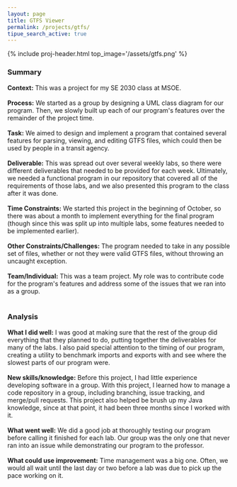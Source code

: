 ```yaml
---
layout: page
title: GTFS Viewer
permalink: /projects/gtfs/
tipue_search_active: true
---
```


{% include proj-header.html top_image='/assets/gtfs.png' %}

### Summary
<b>Context:</b> This was a project for my SE 2030 class at MSOE.
<br /><br />
<b>Process:</b> We started as a group by designing a UML class diagram for our program. Then, we slowly built up each of our program's features over the remainder of the project time.
<br /><br />
<b>Task:</b> We aimed to design and implement a program that contained several features for parsing, viewing, and editing GTFS files, which could then be used by people in a transit agency.
<br /><br />
<b>Deliverable:</b> This was spread out over several weekly labs, so there were different deliverables that needed to be provided for each week. Ultimately, we needed a functional program in our repository that covered all of the requirements of those labs, and we also presented this program to the class after it was done.
<br /><br />
<b>Time Constraints:</b> We started this project in the beginning of October, so there was about a month to implement everything for the final program (though since this was split up into multiple labs, some features needed to be implemented earlier).
<br /><br />
<b>Other Constraints/Challenges:</b> The program needed to take in any possible set of files, whether or not they were valid GTFS files, without throwing an uncaught exception.
<br /><br />
<b>Team/Individual:</b> This was a team project. My role was to contribute code for the program's features and address some of the issues that we ran into as a group.
<br /><br />

### Analysis
<b>What I did well:</b> I was good at making sure that the rest of the group did everything that they planned to do, putting together the deliverables for many of the labs. I also paid special attention to the timing of our program, creating a utility to benchmark imports and exports with and see where the slowest parts of our program were.
<br /><br />
<b>New skills/knowledge:</b> Before this project, I had little experience developing software in a group. With this project, I learned how to manage a code repository in a group, including branching, issue tracking, and merge/pull requests. This project also helped be brush up my Java knowledge, since at that point, it had been three months since I worked with it.
<br /><br />
<b>What went well:</b> We did a good job at thoroughly testing our program before calling it finished for each lab. Our group was the only one that never ran into an issue while demonstrating our program to the professor.
<br /><br />
<b>What could use improvement:</b> Time management was a big one. Often, we would all wait until the last day or two before a lab was due to pick up the pace working on it.

